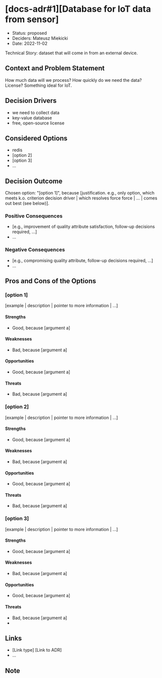 # [docs-adr#1][Database for IoT data from sensor]

* Status: proposed
* Deciders: Mateusz Miekicki
* Date: 2022-11-02

Technical Story: dataset that will come in from an external device.

## Context and Problem Statement

How much data will we process? How quickly do we need the data? License? Something ideal for IoT.

## Decision Drivers

* we need to collect data
* key-value database
* free, open-source license

## Considered Options

* redis
* [option 2]
* [option 3]
* … <!-- numbers of options can vary -->

## Decision Outcome

Chosen option: "[option 1]", because [justification. e.g., only option, which meets k.o. criterion decision driver | which resolves force force | … | comes out best (see below)].

### Positive Consequences

* [e.g., improvement of quality attribute satisfaction, follow-up decisions required, …]
* …

### Negative Consequences

* [e.g., compromising quality attribute, follow-up decisions required, …]
* …

## Pros and Cons of the Options

### [option 1]

[example | description | pointer to more information | …]
#### Strengths
* Good, because [argument a]

#### Weaknesses
* Bad, because [argument a]

#### Opportunities
* Good, because [argument a]

#### Threats
* Bad, because [argument a]


### [option 2]

[example | description | pointer to more information | …]
#### Strengths
* Good, because [argument a]

#### Weaknesses
* Bad, because [argument a]

#### Opportunities
* Good, because [argument a]

#### Threats
* Bad, because [argument a]

### [option 3]

[example | description | pointer to more information | …]
#### Strengths
* Good, because [argument a]

#### Weaknesses
* Bad, because [argument a]

#### Opportunities
* Good, because [argument a]

#### Threats
* Bad, because [argument a]
*
## Links

* [Link type] [Link to ADR] <!-- example: Refined by [ADR-0005](0005-example.md) -->
* … <!-- numbers of links can vary -->

## Note